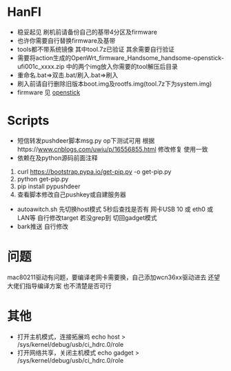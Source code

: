# HanFI
* 稳妥起见 刷机前请备份自己的基带4分区及firmware
* 也许你需要自行替换firmware及基带
* tools都不带系统镜像 其中tool.7z已验证 其余需要自行验证 
* 需要将action生成的OpenWrt_firmware_Handsome_handsome-openstick-ufi001c_xxxx.zip 中的两个img放入你需要的tool解压后目录
* 重命名.bat=>双击.bat/刷入.bat=>刷入 
* 刷入前请自行删除旧版本boot.img及rootfs.img(tool.7z下为system.img)
* firmware 见 [openstick](https://github.com/OpenStick/OpenStick/releases)
# Scripts
* 短信转发pushdeer脚本msg.py op下测试可用 根据https://www.cnblogs.com/uwiu/p/16556855.html 修改修复 使用一致
* 依赖在及python源码前面注释
1. curl https://bootstrap.pypa.io/get-pip.py -o get-pip.py
2. python get-pip.py
3. pip install pypushdeer
4. 查看脚本修改自己pushkey或自建服务器
* autoawitch.sh 先切换host模式 5秒后查找是否有 网卡USB 10 或 eth0 或 LAN等 自行修改target 若没grep到 切回gadget模式
* bark推送 自行修改
# 问题 
mac80211驱动有问题，要编译老网卡需要换，自己添加wcn36xx驱动进去 
还望大佬们指导编译方案 也不清楚是否可行

# 其他
* 打开主机模式，连接拓展坞 echo host > /sys/kernel/debug/usb/ci_hdrc.0/role
* 打开网络共享，关闭主机模式 echo gadget > /sys/kernel/debug/usb/ci_hdrc.0/role
